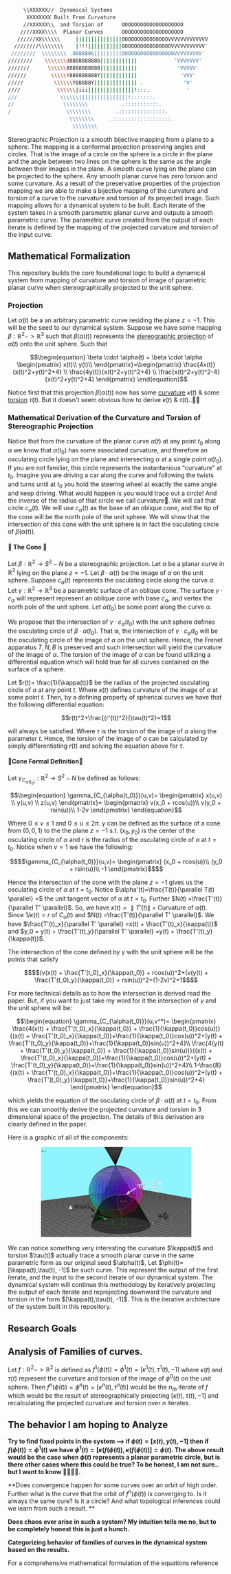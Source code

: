 ```sh
     \\XXXXXX//  Dynamical Systems
      XXXXXXXX Built From Curvature  
     //XXXXXX\\  and Torsion of      OOOOOOOOOOOOOOOOOOOO
    ////XXXX\\\\  Planar Curves      OOOOOOOOOOOOOOOOOOOO
   //////XX\\\\\\     |||||||||||||||OOOOOOOOOOOOOOOVVVVVVVVVVVVV
  ////////\\\\\\\\    |!!!|||||||||||OOOOOOOOOOOOOOOOVVVVVVVVVVV'
 ////////  \\\\\\\\ .d88888b|||||||||OOOOOOOOOOOOOOOOOVVVVVVVVV'
////////    \\\\\\\d888888888b||||||||||||            'VVVVVVV'
///////      \\\\\\88888888888||||||||||||             'VVVVV'
//////        \\\\\Y888888888Y||||||||||||              'VVV'
/////          \\\\\\Y88888Y|||||||||||||| .             'V'
////            \\\\\\|iii|||||||||||||||!:::.            '
///              \\\\\\||||||||||||||||!:::::::.
//                \\\\\\\\           .:::::::::::.
/                  \\\\\\\\        .:::::::::::::::.
                    \\\\\\\\     .:::::::::::::::::::.
                     \\\\\\\\
```
Stereographic Projection is a smooth bijective mapping from a plane to a sphere. The mapping is a conformal projection preserving angles and circles. That is the image of a circle on the sphere is a circle in the plane and the angle between two lines on the sphere is the same as the angle between their images in the plane. A smooth curve lying on the plane can be projected to the sphere. Any smooth planar curve has zero torsion and some curvature. As a result of the preservative properties of the projection mapping we are able to make a bijective mapping of the curvature and torsion of a curve to the curvature and torsion of its projected image. Such mapping allows for a dynamical system to be built. Each iterate of the system takes in a smooth parametric planar curve and outputs a smooth parametric curve. The parametric curve created from the output of each iterate is defined by the mapping of the projected curvature and torsion of the input curve. </br>

## Mathematical Formalization
This repository builds the core foundational logic to build a dynamical system from mapping of curvature and torsion of image of parametric planar curve when stereographically projected to the unit sphere. </br>

### Projection
Let $\alpha(t)$ be a an arbitrary parametric curve residing the plane $z=-1$. This will be the seed to our dynamical system. Suppose we have some mapping $\beta: \mathbb{R}^2->\mathbb{R}^3$ such that $\beta(\alpha(t))$ represents the [stereographic projection](https://en.wikipedia.org/wiki/Stereographic_projection) of $\alpha(t)$ onto the unit sphere. 
Such that 
```math
\begin{equation}
    \beta \cdot \alpha(t) = \beta \cdot \alpha \begin{pmatrix}
    x(t)\\
    y(t)\\
    \end{pmatrix}=\begin{pmatrix}
    \frac{4x(t)}{x(t)^2+y(t)^2+4} \\
    \frac{4y(t)}{x(t)^2+y(t)^2+4} \\
    \frac{x(t)^2+y(t)^2-4}{x(t)^2+y(t)^2+4}
    \end{pmatrix}
    
\end{equation}
```
Notice first that this projection $\beta(\alpha(t))$ now has some [curvature](https://mathworld.wolfram.com/Curvature.html) $\kappa(t)$ & some [torsion](https://mathworld.wolfram.com/Torsion.html) $\tau(t)$. But it doesn't seem obvious how to derive $\kappa(t)$ & $\tau(t)$..🧙‍♂️


### Mathematical Derivation of the Curvature and Torsion of Stereographic Projection
Notice that from the curvature of the planar curve $\alpha(t)$ at any point $t_0$ along $\alpha$ we know that $\alpha(t_0)$ has some associated curvature, and therefore an osculating circle lying on the plane and intersecting $\alpha$ at a single point $\alpha(t_0)$. If you are not familiar, this circle represents the instantanious "curvature" at $t_0$. Imagine you are driving a car along the curve and following the twists and turns until at $t_0$ you hold the steering wheel at exactly the same angle and keep driving. What would happen is you would trace out a circle! And the inverse of the radius of that circle we call curvature🙌. We will call that circle $c_{\alpha}(t)$. We will use $c_{\alpha}(t)$ as the base of an oblique cone, and the tip of the cone will be the north pole of the unit sphere. We will show that the intersection of this cone with the unit sphere is in fact the osculating circle of $\beta(\alpha(t))$. </br>

#### 🍦 The Cone 🍦
Let $\beta: \mathbb{R}^2\rightarrow{}S^2-{N}$ be a stereographic projection. Let $\alpha$ be a planar curve in $\mathbb{R}^2$ lying on the plane $z=-1$. Let $\beta \cdot \alpha(t)$ be the image of $\alpha$ on the unit sphere. Suppose $c_{\alpha}(t)$ represents the osculating circle along the curve $\alpha$. Let  $\gamma :\mathbb{R}^2\rightarrow{}\mathbb{R}^3$ be a parametric surface of an oblique cone. The surface $\gamma \cdot c_\alpha$ will represent represent an oblique cone with base $c_\alpha$, and vertex the north pole of the unit sphere. Let $\alpha(t_0)$ be some point along the curve $\alpha$. 

 We propose that the intersection of $\gamma \cdot {c_\alpha(t_0)}$ with the unit sphere defines the osculating circle of $\beta \cdot \alpha(t_0)$. That is, the intersection of $\gamma \cdot {c_\alpha(t_0}$ will be the osculating circle of the image of $\alpha$ on the unit sphere. Hence, the Frenet apparatus $T,N,B$ is preserved and such intersection will yield the curvature of the image of $\alpha$. The torsion of the image of $\alpha$ can be found utilizing a differential equation which will hold true for all curves contained on the surface of a sphere. 
 
 Let $r(t)= \frac{1}{\kappa(t)}$ be the radius of the projected osculating circle of $\alpha$ at any point $t$. Where $\kappa(t)$ defines curvature of the image of $\alpha$ at some point $t$. Then, by a defining property of spherical curves we have that the following differential equation:

$$r(t)^2+\frac{(r'(t))^2}{\tau(t)^2}=1$$
   
will always be satisfied. Where $\tau$ is the torsion of the image of $\alpha$ along the parameter $t$. Hence, the torsion of the image of $\alpha$ can be calculated by simply differentiating $r(t)$ and solving the equation above for $\tau$.

#### 🍦Cone Formal Definition🍦
Let $\gamma_{C_{\alpha(t_0)}}: \mathbb{R}^2\rightarrow{}S^2-{N}$ be defined as follows:
```math
\begin{equation}
\gamma_{C_{\alpha(t_0)}}(u,v)= \begin{pmatrix}
x(u,v) \\
y(u,v) \\
z(u,v)
\end{pmatrix}= \begin{pmatrix}
v(x_0 + rcos(u))\\
v(y_0 + rsin(u))\\
1-2v
\end{pmatrix}
\end{equation}
```
Where $0\leq v \leq 1$ and $0\leq u \leq2\pi$. $\gamma$ can be defined as the surface of a cone from $(0,0,1)$ to the the plane $z=-1$ s.t. $(x_0,y_0)$ is the center of the osculating circle of $\alpha$ and $r$ is the radius of the osculating circle of $\alpha$ at $t=t_0$. Notice when $v=1$ we have the following:
```math
$$\gamma_{C_{\alpha(t_0)}}(u,v)= \begin{pmatrix}
(x_0 + rcos(u))\\
(y_0 + rsin(u))\\
-1
\end{pmatrix}$$
```

Hence the intersection of the cone with the plane $z=-1$ gives us the osculating circle of $\alpha$ at $t=t_0$. Notice $\alpha'(t)=\frac{T(t)}{\parallel T(t) \parallel} =$ the unit tangent vector of $\alpha$ at $t=t_0$. Further $N(t) =\frac{T'(t)}{\parallel T' \parallel}$. So, we have $\kappa(t)=\parallel T'(t) \parallel$ = Curvature of $\alpha(t)$. Since $1/\kappa(t) = r$ of $C_\alpha (t)$ and $N(t) =\frac{T'(t)}{\parallel T' \parallel}$. We have $\frac{T'(t)_x}{\parallel T' \parallel} =x(t) + \frac{T'(t)_x}{\kappa(t)}$ and 
$y_0 = y(t) + \frac{T'(t)_y}{\parallel T' \parallel} =y(t) + \frac{T'(t)_y}{\kappa(t)}$.

The intersection of the cone defined by $\gamma$ with the unit sphere will be the points that satisfy
```math
$$(v(x(t) + \frac{T'(t_0)_x}{\kappa(t_0)} + rcos(u))^2+(v(y(t) + \frac{T'(t_0)_y}{\kappa(t_0)} + rsin(u))^2+(1-2v)^2=1$$
```

For more technical details as to how the intersection is derived read the paper. But, if you want to just take my word for it the intersection of $\gamma$ and the unit sphere will be:
```math
\begin{equation}
 \gamma_{C_{\alpha(t_0)}}(u,v^*)= \begin{pmatrix}
\frac{4(x(t) + \frac{T'(t_0)_x}{\kappa(t_0)} + \frac{1}{\kappa(t_0)}cos(u))}{(x(t) + \frac{T'(t_0)_x}{\kappa(t_0)}+\frac{1}{\kappa(t_0)}cos(u))^2+(y(t) + \frac{T'(t_0)_y}{\kappa(t_0)}+\frac{1}{\kappa(t_0)}sin(u))^2+4}\\
\frac{4(y(t) + \frac{T'(t_0)_y}{\kappa(t_0)} + \frac{1}{\kappa(t_0)}sin(u))}{(x(t) + \frac{T'(t_0)_x}{\kappa(t_0)}+\frac{1}{\kappa(t_0)}cos(u))^2+(y(t) + \frac{T'(t_0)_y}{\kappa(t_0)}+\frac{1}{\kappa(t_0)}sin(u))^2+4}\\
1-\frac{8}{(x(t) + \frac{T'(t_0)_x}{\kappa(t_0)}+\frac{1}{\kappa(t_0)}cos(u))^2+(y(t) + \frac{T'(t_0)_y}{\kappa(t_0)}+\frac{1}{\kappa(t_0)}sin(u))^2+4}
\end{pmatrix} 
\end{equation}
```

which yields the equation of the osculating circle of $\beta \cdot \alpha(t)$ at $t=t_0$. From this we can smoothly derive the projected curvature and torsion in 3 dimensional space of the projection. The details of this derivation are clearly defined in the paper.

Here is a graphic of all of the components: </br>
<p align="center">
  <img src="Plot4.png" width="350" title="hover text">
</p>
We can notice something very interesting the curvature $\kappa(t)$ and torsion $\tau(t)$ actually trace a smooth planar curve in the same parametric form as our original seed $\alpha(t)$, Let $\phi(t)=[\kappa(t),\tau(t), -1]$ be such curve. This represent the output of the first iterate, and the input to the second iterate of our dynamical system. The dynamical system will continue this methodology by iteratively projecting the output of each iterate and reprojecting downward the curvature and torsion in the form $[\kappa(t),\tau(t), -1]$. This is the iterative architecture of the system built in this repository. 

## Research Goals

## Analysis of Families of curves. 

Let $f: \mathbb{R}^2->\mathbb{R}^2$ is defined as $f^1(\phi(t)) = \phi^1(t)=[\kappa^1(t),\tau^1(t), -1]$ where $\kappa(t)$ and $\tau(t)$ represent the curvature and torsion of the image of $\phi^0(t)$ on the unit sphere. Then $f^n(\phi(t)) = \phi^n(t)=[\kappa^n(t),\tau^n(t)]$ would be the $n_{th}$ iterate of $f$ which would be the result of stereographically projecting $[\kappa(t),\tau(t),-1]$ and recalculating the projected curvature and torsion over $n$ iterates.

## The behavior I am hoping to Analyze

**Try to find fixed points in the system --> if $\phi(t) =[x(t),y(t), -1]$ then if $f(\phi(t))=\phi^1(t)$ we have $\phi^1(t)=[\kappa(f(\phi(t)),\kappa(f(\phi(t))]=\phi(t)$. The above result would be the case when $\phi(t)$ represents a planar parametric circle, but is there other cases where this could be true? To be honest, I am not sure.. but I want to know 🧙‍♂️🧙‍♂️.**
</br>

**Does convergence happen for some curves over an orbit of high order. Further what is the curve that the orbit of 
$f^n(\phi(t))$ is converging to. Is it always the same cure? Is it a circle? And what topological inferences could we learn from such a result. **
</br>

**Does chaos ever arise in such a system? My intuition tells me no, but to be completely honest this is just a hunch.**
</br>

**Categorizing behavior of families of curves in the dynamical system based on the results.**

For a comprehensive mathematical formulation of the equations reference 



